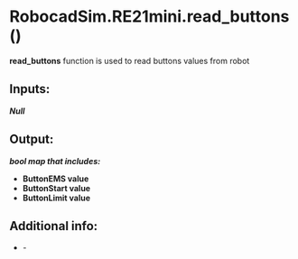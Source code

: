 <h1> RobocadSim.RE21mini.read_buttons()  </h1>
  
<strong>read_buttons</strong> function is used to read buttons values from robot  
  
<h2><strong> Inputs: </strong></h2>  
<strong><em>Null</em></strong>
  
<h2><strong> Output: </strong></h2>
<strong><em>bool map that includes:</em></strong> 
<ul>
  <li><strong>ButtonEMS value</strong></li> 
  <li><strong>ButtonStart value</strong></li>
  <li><strong>ButtonLimit value</strong></li>
</ul>

<h2><strong> Additional info: </strong></h2>
<ul>
<li>-</li>
</ul>
